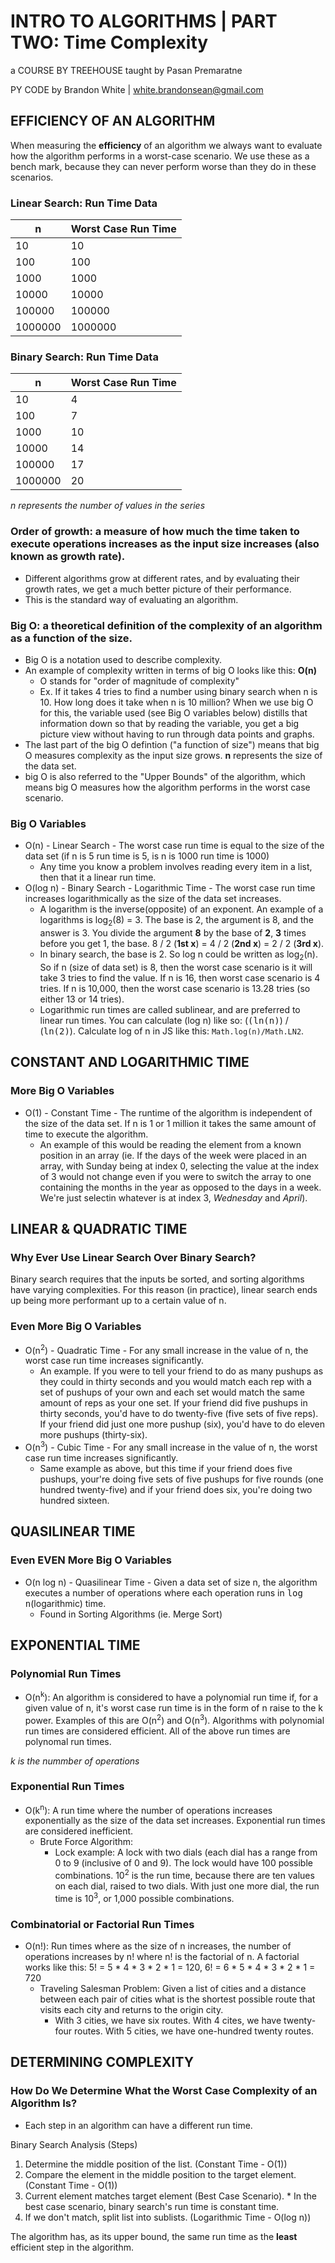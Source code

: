 # INTRO TO ALGORITHMS | PART TWO: Time Complexity

a COURSE BY TREEHOUSE
taught by Pasan Premaratne

PY CODE by Brandon White | white.brandonsean@gmail.com

## EFFICIENCY OF AN ALGORITHM

When measuring the **efficiency** of an algorithm we always want to evaluate how the algorithm performs in a worst-case scenario. We use these as a bench mark, because they can never perform worse than they do in these scenarios.

### Linear Search: Run Time Data
| n | Worst Case Run Time |
|---|---------------------|
| 10 | 10 |
| 100 | 100 |
| 1000 | 1000 |
| 10000 | 10000 |
| 100000 | 100000 |
| 1000000 | 1000000 |

### Binary Search: Run Time Data
| n | Worst Case Run Time |
|---|---------------------|
| 10 | 4 |
| 100 | 7 |
| 1000 | 10 |
| 10000 | 14 |
| 100000 | 17 |
| 1000000 | 20 |

_n represents the number of values in the series_

### Order of growth: a measure of how much the time taken to execute operations increases as the input size increases (also known as growth rate).
  * Different algorithms grow at different rates, and by evaluating their growth rates, we get a much better picture of their performance.
  * This is the standard way of evaluating an algorithm. 

### Big O: a theoretical definition of the complexity of an algorithm as a function of the size.
  * Big O is a notation used to describe complexity. 
  * An example of complexity written in terms of big O looks like this: **O(n)**
    * O stands for "order of magnitude of complexity"
    * Ex. If it takes 4 tries to find a number using binary search when n is 10. How long does it take when n is 10 million?
      When we use big O for this, the variable used (see Big O variables below) distills that information down so that by reading the variable, you get a big picture view without having to run through data points and graphs.
  * The last part of the big O defintion ("a function of size") means that big O measures complexity as the input size grows. **n** represents the size of the data set.
  * big O is also referred to the "Upper Bounds" of the algorithm, which means big O measures how the algorithm performs in the worst case scenario.

### Big O Variables
  * O(n) - Linear Search - The worst case run time is equal to the size of the data set (if n is 5 run time is 5, is n is 1000 run time is 1000)
    * Any time you know a problem involves reading every item in a list, then that it a linear run time.
  * O(log n) - Binary Search - Logarithmic Time - The worst case run time increases logarithmically as the size of the data set increases.
    * A logarithm is the inverse(opposite) of an exponent. An example of a logarithms is log<sub>2</sub>(8) = 3. The base is 2, the argument is 8, and the answer is 3. You divide the argument **8** by the base of **2**, **3** times before you get 1, the base. 8 / 2 (**1st x**) = 4 / 2 (**2nd x**) = 2 / 2 (**3rd x**).
    * In binary search, the base is 2. So log n could be written as log<sub>2</sub>(n). So if n (size of data set) is 8, then the worst case scenario is it will take 3 tries to find the value. If n is 16, then worst case scenario is 4 tries. If n is 10,000, then the worst case scenario is 13.28 tries (so either 13 or 14 tries).
    * Logarithmic run times are called sublinear, and are preferred to linear run times. You can calculate (log n) like so: (<kbd>(ln(n)</kbd>) / (<kbd>ln(2)</kbd>). Calculate log of n in JS like this: `Math.log(n)/Math.LN2`.


## CONSTANT AND LOGARITHMIC TIME

### More Big O Variables
  * O(1) - Constant Time - The runtime of the algorithm is independent of the size of the data set. If n is 1 or 1 million it takes the same amount of time to execute the algorithm. 
    * An example of this would be reading the element from a known position in an array (ie. If the days of the week were placed in an array, with Sunday being at index 0, selecting the value at the index of 3 would not change even if you were to switch the array to one containing the months in the year as opposed to the days in a week. We're just selectin whatever is at index 3, _Wednesday_ and _April_).

## LINEAR & QUADRATIC TIME

### Why Ever Use Linear Search Over Binary Search?
  Binary search requires that the inputs be sorted, and sorting algorithms have varying complexities. For this reason (in practice), linear search ends up being more performant up to a certain value of n.

### Even More Big O Variables
  * O(n<sup>2</sup>) - Quadratic Time - For any small increase in the value of n, the worst case run time increases significantly.
    * An example. If you were to tell your friend to do as many pushups as they could in thirty seconds and you would match each rep with a set of pushups of your own and each set would match the same amount of reps as your one set. If your friend did five pushups in thirty seconds, you'd have to do twenty-five (five sets of five reps). If your friend did just one more pushup (six), you'd have to do eleven more pushups (thirty-six).  
  * O(n<sup>3</sup>) - Cubic Time - For any small increase in the value of n, the worst case run time increases significantly.
    * Same example as above, but this time if your friend does five pushups, your're doing five sets of five pushups for five rounds (one hundred twenty-five) and if your friend does six, you're doing two hundred sixteen. 

## QUASILINEAR TIME

### Even EVEN More Big O Variables
  * O(n log n) - Quasilinear Time - Given a data set of size n, the algorithm executes a number of operations where each operation runs in <kbd>log n</kbd>(logarithmic) time.
    * Found in Sorting Algorithms (ie. Merge Sort)

## EXPONENTIAL TIME

### Polynomial Run Times
  * O(n<sup>k</sup>): An algorithm is considered to have a polynomial run time if, for a given value of n, it's worst case run time is in the form of n raise to the k power. Examples of this are O(n<sup>2</sup>) and O(n<sup>3</sup>). Algorithms with polynomial run times are considered efficient. All of the above run times are polynomal run times.

  _k is the nummber of operations_

### Exponential Run Times
  * O(k<sup>n</sup>): A run time where the number of operations increases exponentially as the size of the data set increases. Exponential run times are considered inefficient.
    * Brute Force Algorithm:
      * Lock example: A lock with two dials (each dial has a range from 0 to 9 (inclusive of 0 and 9). The lock would have 100 possible combinations. 10<sup>2</sup> is the run time, because there are ten values on each dial, raised to two dials. With just one more dial, the run time is 10<sup>3</sup>, or 1,000 possible combinations.

### Combinatorial or Factorial Run Times
  * O(n!): Run times where as the size of n increases, the number of operations increases by n! where n! is the factorial of n.
    A factorial works like this: 5! = 5 * 4 * 3 * 2 * 1 = 120, 6! = 6 * 5 * 4 * 3 * 2 * 1 = 720
    * Traveling Salesman Problem: Given a list of cities and a distance between each pair of cities what is the shortest possible route that visits each city and returns to the origin city.
      * With 3 cities, we have six routes. With 4 cites, we have twenty-four routes. With 5 cities, we have one-hundred twenty routes.

## DETERMINING COMPLEXITY

### How Do We Determine What the Worst Case Complexity of an Algorithm Is?

* Each step in an algorithm can have a different run time.

Binary Search Analysis (Steps)

  1. Determine the middle position of the list. (Constant Time - O(1))
  2. Compare the element in the middle position to the target element. (Constant Time - O(1))
  3. Current element matches target element (Best Case Scenario).
    * In the best case scenario, binary search's run time is constant time.
  4. If we don't match, split list into sublists. (Logarithmic Time - O(log n))

  The algorithm has, as its upper bound, the same run time as the **least** efficient step in the algorithm.
